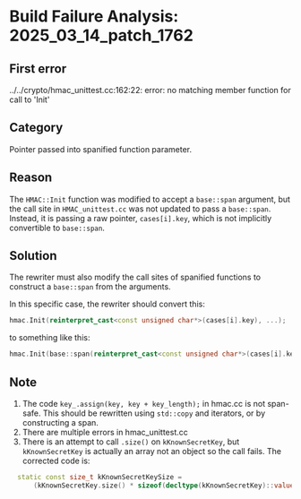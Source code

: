 # Build Failure Analysis: 2025_03_14_patch_1762

## First error

../../crypto/hmac_unittest.cc:162:22: error: no matching member function for call to 'Init'

## Category
Pointer passed into spanified function parameter.

## Reason
The `HMAC::Init` function was modified to accept a `base::span` argument, but the call site in `HMAC_unittest.cc` was not updated to pass a `base::span`. Instead, it is passing a raw pointer, `cases[i].key`, which is not implicitly convertible to `base::span`.

## Solution
The rewriter must also modify the call sites of spanified functions to construct a `base::span` from the arguments.

In this specific case, the rewriter should convert this:

```c++
hmac.Init(reinterpret_cast<const unsigned char*>(cases[i].key), ...);
```

to something like this:

```c++
hmac.Init(base::span(reinterpret_cast<const unsigned char*>(cases[i].key), ...), ...);
```

## Note

1.  The code `key_.assign(key, key + key_length);` in hmac.cc is not span-safe. This should be rewritten using `std::copy` and iterators, or by constructing a span.
2.  There are multiple errors in hmac_unittest.cc
3.  There is an attempt to call `.size()` on `kKnownSecretKey`, but `kKnownSecretKey` is actually an array not an object so the call fails. The corrected code is:

```c++
  static const size_t kKnownSecretKeySize =
      (kKnownSecretKey.size() * sizeof(decltype(kKnownSecretKey)::value_type));